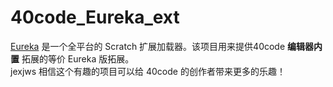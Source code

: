 # 40code_Eureka_ext
[Eureka](github.com/EurekaScratch/eureka-loader/blob/trunk/README-zh_CN.md) 是一个全平台的 Scratch 扩展加载器。该项目用来提供40code **编辑器内置** 拓展的等价 Eureka 版拓展。  
jexjws 相信这个有趣的项目可以给 40code 的创作者带来更多的乐趣！
